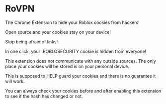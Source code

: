 # RoVPN
The Chrome Extension to hide your Roblox cookies from hackers!

Open source and your cookies stay on your device!

Stop being afraid of links!

In one click, your .ROBLOSECURITY cookie is hidden from everyone!

This extension does not communicate with any outside sources. The only place your cookies will be stored is on your personal device.

This is supposed to HELP guard your cookies and there is no guarantee it will work.

You can always check your cookies before and after enabling this extension to see if the hash has changed or not.
